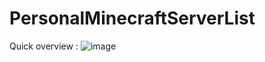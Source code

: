 # PersonalMinecraftServerList
Quick overview : 
![image](https://user-images.githubusercontent.com/18319764/221340576-c9e85e80-769b-47ee-832f-0407e902c8a6.png)
